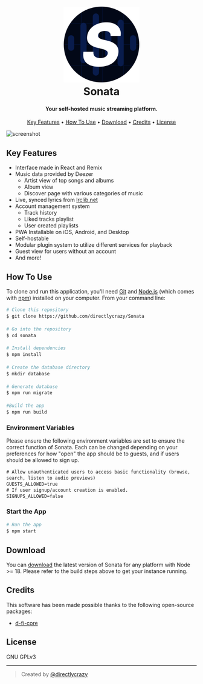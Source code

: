 <h1 align="center">
  <br>
  <a href="https://github.com/directlycrazy/Sonata"><img src="./public/icons/round.png" alt="Sonata" width="200"></a>
  <br>
  Sonata
  <br>
</h1>

<h4 align="center">Your self-hosted music streaming platform.</h4>

<p align="center">
  <a href="#key-features">Key Features</a> •
  <a href="#how-to-use">How To Use</a> •
  <a href="#download">Download</a> •
  <a href="#credits">Credits</a> •
  <a href="#license">License</a>
</p>

![screenshot](./docs/screenshots/app.gif)

## Key Features

* Interface made in React and Remix
* Music data provided by Deezer
	* Artist view of top songs and albums
	* Album view
	* Discover page with various categories of music
* Live, synced lyrics from [lrclib.net](https://lrclib.net)
* Account management system
	* Track history
	* Liked tracks playlist
	* User created playlists
* PWA Installable on iOS, Android, and Desktop
* Self-hostable
* Modular plugin system to utilize different services for playback
* Guest view for users without an account
* And more!

## How To Use

To clone and run this application, you'll need [Git](https://git-scm.com) and [Node.js](https://nodejs.org/en/download/) (which comes with [npm](http://npmjs.com)) installed on your computer. From your command line:

```bash
# Clone this repository
$ git clone https://github.com/directlycrazy/Sonata

# Go into the repository
$ cd sonata

# Install dependencies
$ npm install

# Create the database directory
$ mkdir database

# Generate database
$ npm run migrate

#Build the app
$ npm run build
```

### Environment Variables

Please ensure the following environment variables are set to ensure the correct function of Sonata. Each can be changed depending on your preferences for how "open" the app should be to guests, and if users should be allowed to sign up.

```env
# Allow unauthenticated users to access basic functionality (browse, search, listen to audio previews)
GUESTS_ALLOWED=true
# If user signup/account creation is enabled.
SIGNUPS_ALLOWED=false
```

### Start the App

```bash
# Run the app
$ npm start
```

## Download

You can [download](https://github.com/directlycrazy/Sonata/archive/refs/heads/main.zip) the latest version of Sonata for any platform with Node >= 18. Please refer to the build steps above to get your instance running.

## Credits

This software has been made possible thanks to the following open-source packages:

- [d-fi-core](https://github.com/d-fi/d-fi-core/)

## License

GNU GPLv3

---

> Created by [@directlycrazy](https://github.com/directlycrazy)
